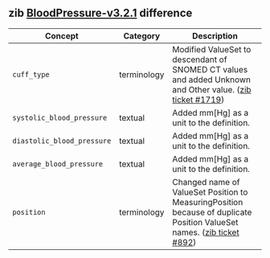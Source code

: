 ## zib [BloodPressure-v3.2.1](https://zibs.nl/wiki/BloodPressure-v3.2.1(2020EN)) difference

| Concept         | Category          | Description                             | 
|-----------------|-------------------|-----------------------------------------|
|`cuff_type` | terminology | Modified ValueSet to descendant of SNOMED CT values and added Unknown and Other value. ([zib ticket #1719](https://bits.nictiz.nl/browse/ZIB-1719)) |
| `systolic_blood_pressure`  | textual| Added mm[Hg] as a unit to the definition. |
| `diastolic_blood_pressure` | textual |Added mm[Hg] as a unit to the definition. |
| `average_blood_pressure` |  textual | Added mm[Hg] as a unit to the definition. |
|`position` | terminology |  Changed name of ValueSet Position to MeasuringPosition because of duplicate Position ValueSet names. ([zib ticket #892](https://bits.nictiz.nl/browse/ZIB-892)) |